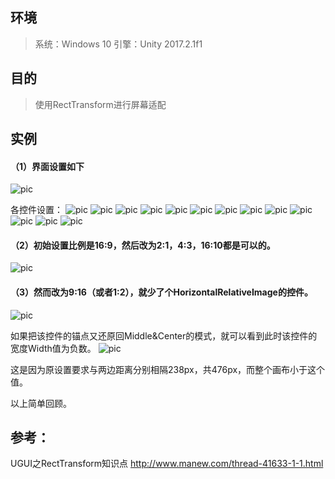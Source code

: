 ## 环境
> 系统：Windows 10
> 引擎：Unity 2017.2.1f1

## 目的
> 使用RectTransform进行屏幕适配

## 实例
#### （1）界面设置如下
 ![pic](.\pic\101.png)

各控件设置：
 ![pic](.\pic\102.png)
 ![pic](.\pic\103.png)
 ![pic](.\pic\104.png)
 ![pic](.\pic\105.png)
 ![pic](.\pic\106.png)
 ![pic](.\pic\107.png)
 ![pic](.\pic\108.png)
 ![pic](.\pic\109.png)
 ![pic](.\pic\110.png)
 ![pic](.\pic\111.png)
 ![pic](.\pic\112.png)
 ![pic](.\pic\113.png)
 ![pic](.\pic\114.png)

#### （2）初始设置比例是16:9，然后改为2:1，4:3，16:10都是可以的。
 ![pic](.\pic\201.png)

#### （3）然而改为9:16（或者1:2），就少了个HorizontalRelativeImage的控件。
 ![pic](.\pic\301.png)

如果把该控件的锚点又还原回Middle&Center的模式，就可以看到此时该控件的宽度Width值为负数。
 ![pic](.\pic\302.png)

这是因为原设置要求与两边距离分别相隔238px，共476px，而整个画布小于这个值。



以上简单回顾。

## 参考：

UGUI之RectTransform知识点
http://www.manew.com/thread-41633-1-1.html
